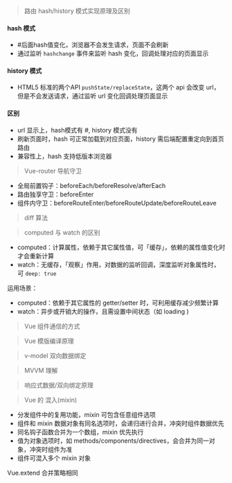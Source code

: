 > 路由 hash/history 模式实现原理及区别
#### hash 模式
* #后面hash值变化，浏览器不会发生请求，页面不会刷新
* 通过监听 `hashchange` 事件来监听 hash 变化，回调处理对应的页面显示 

#### history 模式
* HTML5 标准的两个API `pushState/replaceState`，这两个 api 会改变 url，但是不会发送请求，通过监听 url 变化回调处理页面显示

#### 区别
* url 显示上，hash模式有 #, history 模式没有
* 刷新页面时，hash 可正常加载到对应页面，history 需后端配置重定向到首页路由
* 兼容性上，hash 支持低版本浏览器

> Vue-router 导航守卫
* 全局前置钩子：beforeEach/beforeResolve/afterEach
* 路由独享守卫：beforeEnter
* 组件内守卫：beforeRouteEnter/beforeRouteUpdate/beforeRouteLeave

> diff 算法

> computed 与 watch 的区别
* computed：计算属性，依赖于其它属性值，可「缓存」，依赖的属性值变化时才会重新计算
* watch：无缓存，「观察」作用，对数据的监听回调，深度监听对象属性时，可 `deep: true` 

运用场景：
* computed：依赖于其它属性的 getter/setter 时，可利用缓存减少频繁计算
* watch：异步或开销大的操作，且需设置中间状态（如 loading )

> Vue 组件通信的方式

> Vue 模版编译原理

> v-model 双向数据绑定

> MVVM 理解

> 响应式数据/双向绑定原理

> Vue 的 混入(mixin)
* 分发组件中的复用功能，mixin 可包含任意组件选项
* 组件和 mixin 数据对象有同名选项时，会递归进行合并，冲突时组件数据优先
* 同名钩子函数合并为一个数组，mixin 优先执行
* 值为对象选项时，如 methods/components/directives，会合并为同一对象，冲突时组件为准
* 组件可混入多个 mixin 对象

Vue.extend 合并策略相同

